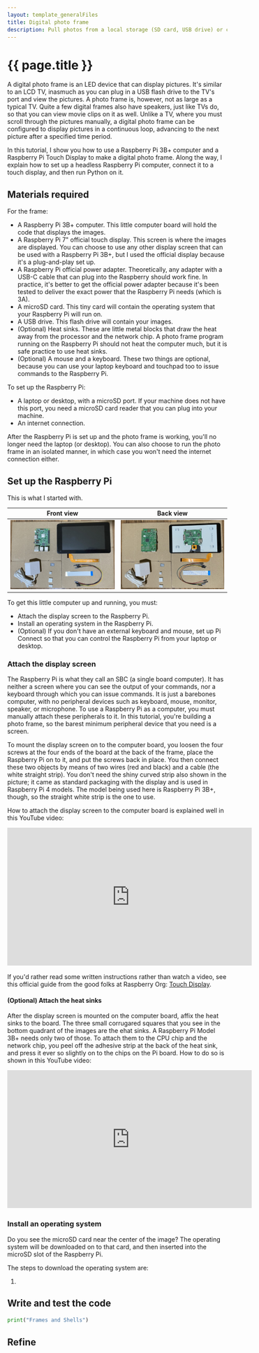 ```yaml
---
layout: template_generalFiles
title: Digital photo frame
description: Pull photos from a local storage (SD card, USB drive) or cloud storage, and display them with a time lag.
---
```


# {{ page.title }}

A digital photo frame is an LED device that can display pictures. It's similar to an LCD TV, inasmuch as you can plug in a USB flash drive to the TV's port and view the pictures. A photo frame is, however, not as large as a typical TV. Quite a few digital frames also have speakers, just like TVs do, so that you can view movie clips on it as well. Unlike a TV, where you must scroll through the pictures manually, a digital photo frame can be configured to display pictures in a continuous loop, advancing to the next picture after a specified time period.

In this tutorial, I show you how to use a Raspberry Pi 3B+ computer and a Raspberry Pi Touch Display to make a digital photo frame. Along the way, I explain how to set up a headless Raspberry Pi computer, connect it to a touch display, and then run Python on it.

## Materials required

For the frame:

-  A Raspberry Pi 3B+ computer. This little computer board will hold the code that displays the images.
-  A Raspberry Pi 7" official touch display. This screen is where the images are displayed. You can choose to use any other display screen that can be used with a Raspberry Pi 3B+, but I used the official display because it's a plug-and-play set up.
-  A Raspberry Pi official power adapter. Theoretically, any adapter with a USB-C cable that can plug into the Raspberry should work fine. In practice, it's better to get the official power adapter because it's been tested to deliver the exact power that the Raspberry Pi needs (which is 3A).
-  A microSD card. This tiny card will contain the operating system that your Raspberry Pi will run on.
-  A USB drive. This flash drive will contain your images.
-  (Optional) Heat sinks. These are little metal blocks that draw the heat away from the processor and the network chip. A photo frame program running on the Raspberry Pi should not heat the computer much, but it is safe practice to use heat sinks.
-  (Optional) A mouse and a keyboard. These two things are optional, because you can use your laptop keyboard and touchpad too to issue commands to the Raspberry Pi.

To set up the Raspberry Pi:

-  A laptop or desktop, with a microSD port. If your machine does not have this port, you need a microSD card reader that you can plug into your machine.
-  An internet connection.

After the Raspberry Pi is set up and the photo frame is working, you'll no longer need the laptop (or desktop). You can also choose to run the photo frame in an isolated manner, in which case you won't need the internet connection either. 

## Set up the Raspberry Pi

This is what I started with.

| Front view | Back view |
| ---------- | --------- |
| ![View from the front](../images/frame_front.jpeg "View from the front") |![View from the back](../images/frame_back.jpeg "View from the back") |

To get this little computer up and running, you must:

-  Attach the display screen to the Raspberry Pi.
-  Install an operating system in the Raspberry Pi.
-  (Optional) If you don't have an external keyboard and mouse, set up Pi Connect so that you can control the Raspberry Pi from your laptop or desktop.

### Attach the display screen

The Raspberry Pi is what they call an SBC (a single board computer). It has neither a screen where you can see the output of your commands, nor a keyboard through which you can issue commands. It is just a barebones computer, with no peripheral devices such as keyboard, mouse, monitor, speaker, or microphone. To use a Raspberry Pi as a computer, you must manually attach these peripherals to it. In this tutorial, you're building a photo frame, so the barest minimum peripheral device that you need is a screen.

To mount the display screen on to the computer board, you loosen the four screws at the four ends of the board at the back of the frame, place the Raspberry Pi on to it, and put the screws back in place. You then connect these two objects by means of two wires (red and black) and a cable (the white straight strip). You don't need the shiny curved strip also shown in the picture; it came as standard packaging with the display and is used in Raspberry Pi 4 models. The model being used here is Raspberry Pi 3B+, though, so the straight white strip is the one to use.

How to attach the display screen to the computer board is explained well in this YouTube video: 

<iframe width="560" height="315" src="https://www.youtube.com/embed/SyhJctufiRI?si=Hv3bjPuczohvv8ES" title="YouTube video player" frameborder="0" allow="accelerometer; autoplay; clipboard-write; encrypted-media; gyroscope; picture-in-picture; web-share" referrerpolicy="strict-origin-when-cross-origin" allowfullscreen></iframe>

If you'd rather read some written instructions rather than watch a video, see this official guide from the good folks at Raspberry Org: [Touch Display](https://www.raspberrypi.com/documentation/accessories/display.html).

#### (Optional) Attach the heat sinks

After the display screen is mounted on the computer board, affix the heat sinks to the board. The three small corrugared squares that you see in the bottom quadrant of the images are the ehat sinks. A Raspberry Pi Model 3B+ needs only two of those. To attach them to the CPU chip and the network chip, you peel off the adhesive strip at the back of the heat sink, and press it ever so slightly on to the chips on the Pi board. How to do so is shown in this YouTube video:

<iframe width="560" height="315" src="https://www.youtube.com/embed/Xg5n56x9Y7A?si=tw5MF9EhXMR4aG-e" title="YouTube video player" frameborder="0" allow="accelerometer; autoplay; clipboard-write; encrypted-media; gyroscope; picture-in-picture; web-share" referrerpolicy="strict-origin-when-cross-origin" allowfullscreen></iframe>

### Install an operating system

Do you see the microSD card near the center of the image? The operating system will be downloaded on to that card, and then inserted into the microSD slot of the Raspberry Pi.

The steps to download the operating system are:

1.  

## Write and test the code

```Python
print("Frames and Shells")
```

## Refine





